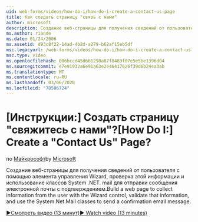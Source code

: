 ```yaml
---
uid: web-forms/videos/how-do-i/how-do-i-create-a-contact-us-page
title: Как создать страницу "связь с нами"
author: microsoft
description: Создание веб-страницы для получения сведений от пользователя с помощью элемента управления Wizard, проверка этой информации и использование классов System .NET. mail для отправки Confi хранится...
ms.author: riande
ms.date: 01/24/2006
ms.assetid: d93c8f22-14ad-4b2d-a279-b62af15eb5df
msc.legacyurl: /web-forms/videos/how-do-i/how-do-i-create-a-contact-us-page
msc.type: video
ms.openlocfilehash: 006bccd45d661298a87f8483f07e5e5be1396d04
ms.sourcegitcommit: e7e91932a6e91a63e2e46417626f39d6b244a3ab
ms.translationtype: MT
ms.contentlocale: ru-RU
ms.lasthandoff: 03/06/2020
ms.locfileid: "78506724"
---
```

# <a name="how-do-i-create-a-contact-us-page"></a><span data-ttu-id="c0815-103">[Инструкции:] Создать страницу "свяжитесь с нами"?</span><span class="sxs-lookup"><span data-stu-id="c0815-103">[How Do I:] Create a "Contact Us" Page?</span></span>

<span data-ttu-id="c0815-104">по [Майкрософт](https://github.com/microsoft)</span><span class="sxs-lookup"><span data-stu-id="c0815-104">by [Microsoft](https://github.com/microsoft)</span></span>

<span data-ttu-id="c0815-105">Создание веб-страницы для получения сведений от пользователя с помощью элемента управления Wizard, проверка этой информации и использование классов System .NET. mail для отправки сообщения электронной почты с подтверждением.</span><span class="sxs-lookup"><span data-stu-id="c0815-105">Build a web page to collect information from the user with the Wizard control, validate that information, and use the System.Net.Mail classes to send a confirmation email message.</span></span>

[<span data-ttu-id="c0815-106">&#9654;Смотреть видео (13 минут)</span><span class="sxs-lookup"><span data-stu-id="c0815-106">&#9654; Watch video (13 minutes)</span></span>](https://channel9.msdn.com/Blogs/ASP-NET-Site-Videos/how-do-i-create-a-contact-us-page)
